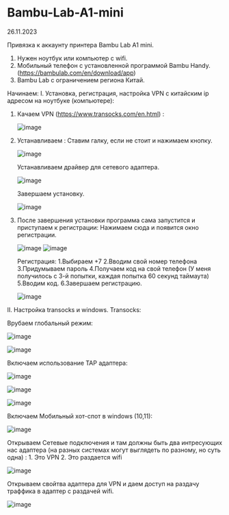 # Bambu-Lab-A1-mini

26.11.2023

Привязка к аккаунту принтера Bambu Lab A1 mini.

1. Нужен ноутбук или компьютер с wifi.
2. Мобильный телефон с установленной программой Bambu Handy. (https://bambulab.com/en/download/app)
3. Bambu Lab c ограничением региона Китай.

Начинаем:
I. Установка, регистрация, настройка VPN с китайским ip адресом на ноутбуке (компьютере):
   
   1. Качаем VPN (https://www.transocks.com/en.html) :
      
      ![image](https://github.com/Jello146/Bambu-Lab-A1-mini/assets/34299327/7f76c729-91bd-4c36-90ef-49485fb85aaa)
      
   2. Устанавливаем :
      Ставим галку, если не стоит и нажимаем кнопку.
      
      ![image](https://github.com/Jello146/Bambu-Lab-A1-mini/assets/34299327/c9685022-8695-40eb-b37b-4ec258e0825d)
      
      Устанавливаем драйвер для сетевого адаптера.
      
      ![image](https://github.com/Jello146/Bambu-Lab-A1-mini/assets/34299327/7766a1ef-ac3f-44ba-871b-10c1df2215e0)
      
      Завершаем установку.
      
      ![image](https://github.com/Jello146/Bambu-Lab-A1-mini/assets/34299327/6f2c6bd4-9839-411e-a98f-c91f2e9ea654)
      
   3. После завершения установки программа сама запустится и приступаем к регистрации:
      Нажимаем сюда и появится окно регистрации.
      
      ![image](https://github.com/Jello146/Bambu-Lab-A1-mini/assets/34299327/1bc18f7d-0d63-48f7-b89b-9ac0bef7090b)
      ![image](https://github.com/Jello146/Bambu-Lab-A1-mini/assets/34299327/0659da6c-b213-4807-9acf-ee7dc69f51bc)
      
      Регистрация:
        1.Выбираем +7
        2.Вводим свой номер телефона
        3.Придумываем пароль
        4.Получаем код на свой телефон (У меня получилось с 3-й попытки, каждая попытка 60 секунд таймаута)
        5.Вводим код.
        6.Завершаем регистрацию.
      
      ![image](https://github.com/Jello146/Bambu-Lab-A1-mini/assets/34299327/f806546f-53a0-471c-ba16-bcb5e566f837)

II. Настройка transocks и windows.
   Transocks:
  
   Врубаем глобальный режим:
  
   ![image](https://github.com/Jello146/Bambu-Lab-A1-mini/assets/34299327/89d1bf11-40b3-4cda-b051-29d37356ad68)

   ![image](https://github.com/Jello146/Bambu-Lab-A1-mini/assets/34299327/525e52e0-9a17-48d3-a969-e238d254fdf2)

   Включаем использование TAP адаптера:

   ![image](https://github.com/Jello146/Bambu-Lab-A1-mini/assets/34299327/71d518d2-2b95-4c33-b308-1ae33bab1729)

   ![image](https://github.com/Jello146/Bambu-Lab-A1-mini/assets/34299327/2409fec9-0af1-4927-a7ff-e0705b6d642c)

   ![image](https://github.com/Jello146/Bambu-Lab-A1-mini/assets/34299327/3e913612-5a98-44dd-8402-0559b0bc688f)

   Включаем Мобильный xoт-спот в windows (10,11):
  
   ![image](https://github.com/Jello146/Bambu-Lab-A1-mini/assets/34299327/b4f0e453-68c4-43e9-880f-7a1d88fd7037)

   Открываем Сетевые подключения и там должны быть два интресующих нас адаптера (на разных системах могут выглядеть по разному, но суть одна) :
      1. Это VPN 2. Это раздается wifi

   ![image](https://github.com/Jello146/Bambu-Lab-A1-mini/assets/34299327/d6685e64-2ff0-4388-a79b-bd54048abde2)


   Открываем свойтва адаптера для VPN и даем доступ на раздачу траффика в адаптер с раздачей wifi.

   ![image](https://github.com/Jello146/Bambu-Lab-A1-mini/assets/34299327/5dcae213-48c6-45f5-9f63-ae5c601e3883)

  







